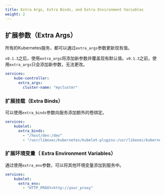 ```yaml
---
title: Extra Args, Extra Binds, and Extra Environment Variables
weight: 2
---
```


## 扩展参数（Extra Args）

所有的Kubernetes服务，都可以通过`extra_args`参数更新现有值。

`v0.1.3`之后，使用`extra_args`将添加新参数并覆盖现有默认值。`v0.1.3`之前，使用`extra_args`只会添加新参数，无法更改。

```yaml
services:
    kube-controller:
      extra_args:
        cluster-name: "mycluster"
```

### 扩展挂载（Extra Binds）

可以使用`extra_binds`参数向服务添加额外的卷绑定。

```yaml
services:
    kubelet:
      extra_binds:
        - "/host/dev:/dev"
        - "/usr/libexec/kubernetes/kubelet-plugins:/usr/libexec/kubernetes/kubelet-plugins:z"
```

### 扩展环境变量（ Extra Environment Variables）

通过使用`extra_env`参数，可以将其他环境变量添加到服务中。

```yaml
services:
    kubelet:
      extra_env:
        - "HTTP_PROXY=http://your_proxy"
```
